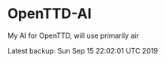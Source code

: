 # OpenTTD-AI
My AI for OpenTTD, will use primarily air

Latest backup: Sun Sep 15 22:02:01 UTC 2019
